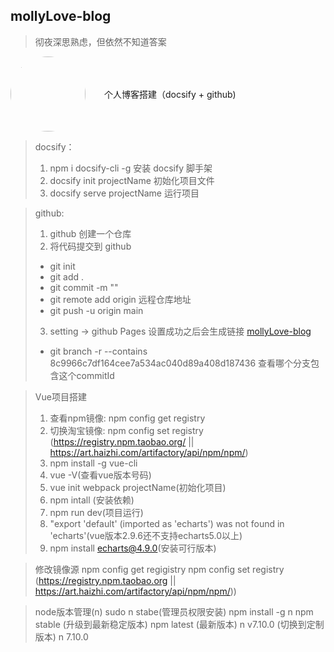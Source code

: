 ## mollyLove-blog
> 彻夜深思熟虑，但依然不知道答案
<div style="display: flex; align-items: center;"> 
    <img width="120" height="120" style="border-radius: 50%" src="https://img95.699pic.com/photo/50055/5642.jpg_wh300.jpg"></img> 
    <span style="margin-left: 30px">个人博客搭建（docsify + github)</span>
</div>

<!-- ![coding-dream](https://img95.699pic.com/photo/50055/5642.jpg_wh300.jpg) -->



> docsify：
> 1. npm i docsify-cli -g  安装 docsify 脚手架
> 2. docsify init projectName  初始化项目文件
> 3. docsify serve projectName  运行项目

> github:
> 1. github 创建一个仓库
> 2. 将代码提交到 github
>   - git init
>   - git add .
>   - git commit -m ""
>   - git remote add origin 远程仓库地址
>   - git push -u origin main
> 3. setting -> github Pages 设置成功之后会生成链接 [mollyLove-blog](https://astrafhtra.github.io/)
> - git branch -r --contains 8c9966c7df164cee7a534ac040d89a408d187436 查看哪个分支包含这个commitId

> Vue项目搭建
>1. 查看npm镜像: npm config get registry
>2. 切换淘宝镜像: npm config set registry (https://registry.npm.taobao.org/ || https://art.haizhi.com/artifactory/api/npm/npm/)
>3. npm install -g vue-cli
>4. vue -V(查看vue版本号码)
>5. vue init webpack projectName(初始化项目)
>6. npm intall (安装依赖)
>7. npm run dev(项目运行)
>8. "export 'default' (imported as 'echarts') was not found in 'echarts'(vue版本2.9.6还不支持echarts5.0以上)
>9. npm install echarts@4.9.0(安装可行版本)
>
>
>

>修改镜像源
> npm config get regigistry
> npm config set registry (https://registry.npm.taobao.org || https://art.haizhi.com/artifactory/api/npm/npm/))

> node版本管理(n)
> sudo n stabe(管理员权限安装)
> npm install -g n
> npm stable (升级到最新稳定版本)
> npm latest (最新版本)
> n v7.10.0 (切换到定制版本)
> n 7.10.0


<!-- ## Frontend
---
| type        | link  |
| ----        | ----  |
| html        | [TO HTML](html.md) |
| css         | [TO CSS](css.md) |
| JavaScript  | [TO JAVASCRIPT](javascript.md) |
| ES6         | [TO ES](es.md) |
| Vue         | [TO VUE](vue.md) |
| http        | [TO HTTP](http.md) |
| Node        | [TO Node](node.md) |
| Interview        | [TO Interview](interview.md) |

*** -->
    
<!-- <img src="https://user-gold-cdn.xitu.io/2020/4/5/1714aa7472319d0b?imageView2/0/w/1280/h/960/format/webp/ignore-error/1"></img>  -->